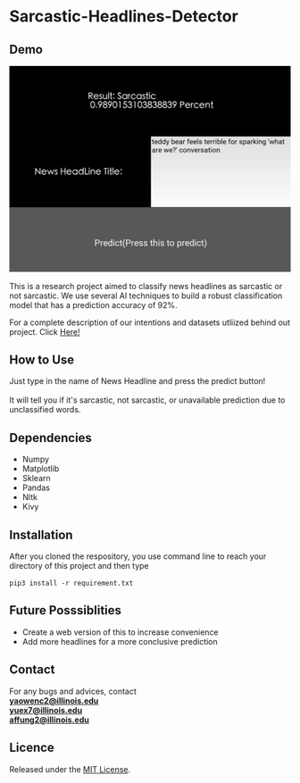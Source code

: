 # Sarcastic-Headlines-Detector

## **Demo**

![Project Demo](demo.png)

This is a research project aimed to classify news headlines as sarcastic or not sarcastic. 
We use several AI techniques to build a robust classification model that has a prediction
accuracy of 92%.

For a complete description of our intentions and datasets utliized behind
out project. Click 
[Here!](https://docs.google.com/document/d/1-SCJgot_jPTj3Lky_OkBbTiQKQfXA-VD9fr4goiC6Qo/edit)


## **How to Use**
Just type in the name of News Headline and press the predict button!
</br>
</br>
It will tell you if it's sarcastic, not sarcastic, or unavailable prediction due to unclassified words.


## **Dependencies**
* Numpy
* Matplotlib
* Sklearn
* Pandas
* Nltk
* Kivy


## **Installation**
After you cloned the respository, you use command line to reach your 
directory of this project and then type
```console
pip3 install -r requirement.txt
```

## **Future Posssiblities**
* Create a web version of this to increase convenience 
* Add more headlines for a more conclusive prediction

## **Contact** 
For any bugs and advices, contact </br>
**yaowenc2@illinois.edu**</br>
**yuex7@illinois.edu**</br>
**affung2@illinois.edu**


## **Licence**
Released under the [MIT License](https://github.com/jonschlinkert/update-copyright/blob/master/LICENSE).

